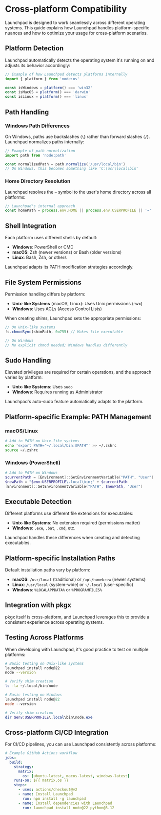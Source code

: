 # Cross-platform Compatibility

Launchpad is designed to work seamlessly across different operating systems. This guide explains how Launchpad handles platform-specific nuances and how to optimize your usage for cross-platform scenarios.

## Platform Detection

Launchpad automatically detects the operating system it's running on and adjusts its behavior accordingly:

```typescript
// Example of how Launchpad detects platforms internally
import { platform } from 'node:os'

const isWindows = platform() === 'win32'
const isMacOS = platform() === 'darwin'
const isLinux = platform() === 'linux'
```

## Path Handling

### Windows Path Differences

On Windows, paths use backslashes (`\`) rather than forward slashes (`/`). Launchpad normalizes paths internally:

```typescript
// Example of path normalization
import path from 'node:path'

const normalizedPath = path.normalize('/usr/local/bin')
// On Windows, this becomes something like 'C:\usr\local\bin'
```

### Home Directory Resolution

Launchpad resolves the `~` symbol to the user's home directory across all platforms:

```typescript
// Launchpad's internal approach
const homePath = process.env.HOME || process.env.USERPROFILE || '~'
```

## Shell Integration

Each platform uses different shells by default:

- **Windows**: PowerShell or CMD
- **macOS**: Zsh (newer versions) or Bash (older versions)
- **Linux**: Bash, Zsh, or others

Launchpad adapts its PATH modification strategies accordingly.

## File System Permissions

Permission handling differs by platform:

- **Unix-like Systems** (macOS, Linux): Uses Unix permissions (rwx)
- **Windows**: Uses ACLs (Access Control Lists)

When creating shims, Launchpad sets the appropriate permissions:

```typescript
// On Unix-like systems
fs.chmodSync(shimPath, 0o755) // Makes file executable

// On Windows
// No explicit chmod needed; Windows handles differently
```

## Sudo Handling

Elevated privileges are required for certain operations, and the approach varies by platform:

- **Unix-like Systems**: Uses `sudo`
- **Windows**: Requires running as Administrator

Launchpad's auto-sudo feature automatically adapts to the platform.

## Platform-specific Example: PATH Management

### macOS/Linux

```bash
# Add to PATH on Unix-like systems
echo 'export PATH="~/.local/bin:$PATH"' >> ~/.zshrc
source ~/.zshrc
```

### Windows (PowerShell)

```powershell
# Add to PATH on Windows
$currentPath = [Environment]::GetEnvironmentVariable("PATH", "User")
$newPath = "$env:USERPROFILE\.local\bin;" + $currentPath
[Environment]::SetEnvironmentVariable("PATH", $newPath, "User")
```

## Executable Detection

Different platforms use different file extensions for executables:

- **Unix-like Systems**: No extension required (permissions matter)
- **Windows**: `.exe`, `.bat`, `.cmd`, etc.

Launchpad handles these differences when creating and detecting executables.

## Platform-specific Installation Paths

Default installation paths vary by platform:

- **macOS**: `/usr/local` (traditional) or `/opt/homebrew` (newer systems)
- **Linux**: `/usr/local` (system-wide) or `~/.local` (user-specific)
- **Windows**: `%LOCALAPPDATA%` or `%PROGRAMFILES%`

## Integration with pkgx

pkgx itself is cross-platform, and Launchpad leverages this to provide a consistent experience across operating systems.

## Testing Across Platforms

When developing with Launchpad, it's good practice to test on multiple platforms:

```bash
# Basic testing on Unix-like systems
launchpad install node@22
node --version

# Verify shim creation
ls -la ~/.local/bin/node
```

```powershell
# Basic testing on Windows
launchpad install node@22
node --version

# Verify shim creation
dir $env:USERPROFILE\.local\bin\node.exe
```

## Cross-platform CI/CD Integration

For CI/CD pipelines, you can use Launchpad consistently across platforms:

```yaml
# Example GitHub Actions workflow
jobs:
  build:
    strategy:
      matrix:
        os: [ubuntu-latest, macos-latest, windows-latest]
    runs-on: ${{ matrix.os }}
    steps:
      - uses: actions/checkout@v2
      - name: Install Launchpad
        run: npm install -g launchpad
      - name: Install dependencies with Launchpad
        run: launchpad install node@22 python@3.12
```

